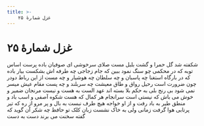 ```yaml
---
title: >-
    غزل شمارهٔ ۲۵
---
```

# غزل شمارهٔ ۲۵

شکفته شد گل حمرا و گشت بلبل مست
صلای سرخوشی ای صوفیان باده پرست
اساس توبه که در محکمی چو سنگ نمود
ببین که جام زجاجی چه طرفه اش بشکست
بیار باده که در بارگاه استغنا
چه پاسبان و چه سلطان چه هوشیار و چه مست
از این رباط دودر چون ضرورت است رحیل
رواق و طاق معیشت چه سربلند و چه پست
مقام عیش میسر نمی شود بی رنج
بلی به حکم بلا بسته اند عهد الست
به هست و نیست مرنجان ضمیر و خوش می باش
که نیستی است سرانجام هر کمال که هست
شکوه آصفی و اسب باد و منطق طیر
به باد رفت و از او خواجه هیچ طرف نبست
به بال و پر مرو از ره که تیر پرتابی
هوا گرفت زمانی ولی به خاک نشست
زبان کلک تو حافظ چه شکر آن گوید
که گفته سخنت می برند دست به دست
